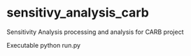 # sensitivy_analysis_carb
Sensitivity Analysis processing and analysis for CARB project 

Executable 
python run.py
